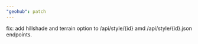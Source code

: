 ```yaml
---
"geohub": patch
---
```


fix: add hillshade and terrain option to /api/style/{id} amd /api/style/{id}.json endpoints.
